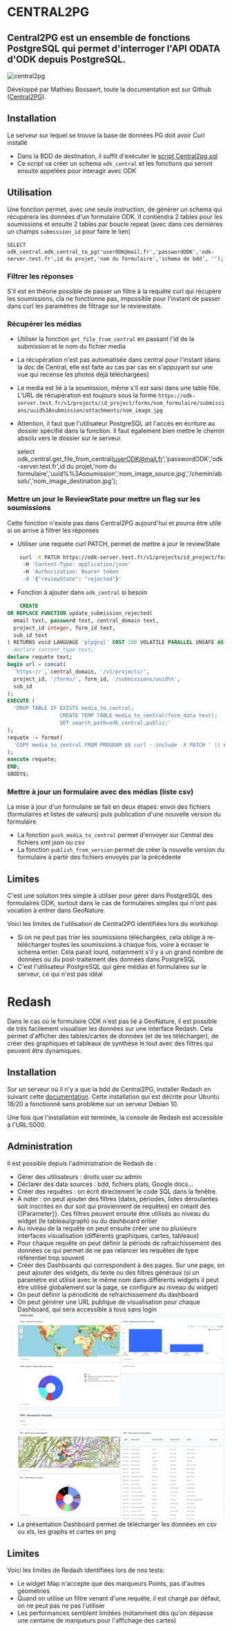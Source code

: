 # CENTRAL2PG

## Central2PG est un ensemble de fonctions PostgreSQL qui permet d'interroger l'API ODATA d'ODK depuis PostgreSQL.

![central2pg](https://user-images.githubusercontent.com/1642645/165459944-a8bfe56e-6cf3-410d-b337-70fe6d1e5ef3.png)

Développé par Mathieu Bossaert, toute la documentation est sur Github ([Central2PG](https://github.com/mathieubossaert/central2pg)).

## Installation

Le serveur sur lequel se trouve la base de données PG doit avoir Curl installé 

 - Dans la BDD de destination, il suffit d'exécuter le [script Central2pg.sql](https://github.com/mathieubossaert/central2pg/blob/master/central2pg.sql) 
 - Ce script va créer un schema `odk_central` et les fonctions qui seront ensuite appelées pour interagir avec ODK

## Utilisation

Une fonction permet, avec une seule instruction, de générer un schema qui récupérera les données d'un formulaire ODK. Il contiendra 2 tables pour les soumissions et ensuite 2 tables par boucle repeat (avec dans ces dernières un champs `submission_id` pour faire le lien)

    SELECT odk_central.odk_central_to_pg('userODK@mail.fr','passwordODK','odk-server.test.fr',id du projet,'nom du formulaire','schema de bdd',	'');

### Filtrer les réponses

S'il est en théorie possible de passer un filtre à la requête curl qui récupère les soumissions, cla ne fonctionne pas, impossible pour l'instant de passer dans curl les paramètres de filtrage sur le reviewstate.

### Récupérer les médias

 - Utiliser la fonction `get_file_from_central` en passant l'id de la submission et le nom du fichier media
 - La récupération n'est pas automatisée dans central pour l'instant (dans la doc de Central, elle est faite au cas par cas en s'appuyant sur une vue qui recense les photos déjà téléchargées)
 - Le media est lié à la soumission, même s'il est saisi dans une table fille. L'URL de récupération est toujours sous la forme `https://odk-server.test.fr/v1/projects/id_project/forms/nom_formulaire/submissions/uuid%3Asubmission/attachments/nom_image.jpg`
 - Attention, il faut que l'utilisateur PostgreSQL ait l'accès en écriture au dossier spécifié dans la fonction. Il faut également bien mettre le chemin absolu vers le dossier sur le serveur.
 

    select odk_central.get_file_from_central(userODK@mail.fr','passwordODK','odk-server.test.fr',id du projet,'nom du formulaire','uuid%%3Asoumission','nom_image_source.jpg','/chemin/absolu','nom_image_destination.jpg');

### Mettre un jour le ReviewState pour mettre un flag sur les soumissions

Cette fonction n'existe pas dans Central2PG aujourd'hui et pourra être utile si on arrive à filtrer les réponses

 - Utiliser une requete curl PATCH, permet de mettre à jour le reviewState
 
```sh
    curl -X PATCH https://odk-server.test.fr/v1/projects/id_project/forms/nom_formulaire/submissions/uuid%3Asoumission
     -H 'Content-Type: application/json'
     -H 'Authorization: Bearer token
     -d '{"reviewState": "rejected"}'
```
    

 - Fonction à ajouter dans `odk_central` si besoin

```sql
    CREATE 
OR REPLACE FUNCTION update_submission_rejected(
  email text, password text, central_domain text, 
  project_id integer, form_id text, 
  sub_id text
) RETURNS void LANGUAGE 'plpgsql' COST 100 VOLATILE PARALLEL UNSAFE AS $BODY$ declare url text;
--declare content_type text;
declare requete text;
begin url = concat(
  'https://', central_domain, '/v1/projects/', 
  project_id, '/forms/', form_id, '/submissions/uuid%%', 
  sub_id
);
EXECUTE (
  'DROP TABLE IF EXISTS media_to_central;
                 CREATE TEMP TABLE media_to_central(form_data text);
                 SET search_path=odk_central,public;'
);
requete := format(
  'COPY media_to_central FROM PROGRAM $$ curl --include -X PATCH ' || url || '  -H ''Content-Type: application/json'' -H ''Authorization: Bearer ' || odk_central.get_token_from_central(email, password, central_domain)|| ' ''  -d ''{"reviewState": "rejected"}'' $$; '
);
execute requete;
END;
$BODY$;
```

### Mettre à jour un formulaire avec des médias (liste csv)

La mise à jour d'un formulaire se fait en deux étapes: envoi des fichiers (formulaires et listes de valeurs) puis publication d'une nouvelle version du formulaire

 - La fonction `push_media_to_central` permet d'envoyer sur Central des fichiers xml json ou csv 
 - La fonction `publish_from_version` permet de créer la nouvelle version du formulaire à partir des fichiers envoyés par la précédente

## Limites

C'est une solution très simple à utiliser pour gérer dans PostgreSQL des formulaires ODK, surtout dans le cas de formulaires simples qui n'ont pas vocation à entrer dans GeoNature.

Voici les limites de l'utilisation  de Central2PG identifiées lors du workshop

 - Si on ne peut pas trier les soumissions téléchargées, cela oblige à re-télécharger toutes les soumissions à chaque fois, voire à écraser le schema entier. Cela parait lourd, notamment s'il y a un grand nombre de données ou du post-traitement des données dans PostgreSQL
 - C'est l'utilisateur PostgreSQL qui gère médias et formulaires sur le serveur, ce qui n'est pas idéal 

# Redash

Dans le cas où le formulaire ODK n'est pas lié à GeoNature, il est possible de très facilement visualiser les données sur une interface Redash. Cela permet d'afficher des tables/cartes de données (et de les télécharger), de créer des graphiques et tableaux de synthèse le tout avec des filtres qui peuvent être dynamiques.

## Installation

Sur un serveur où il n'y a que la bdd de Central2PG, installer Redash en suivant cette [documentation](https://gitlab.in2p3.fr/sist/tuto-instal-redash#fn1-3089). Cette installation qui est décrite pour Ubuntu 18/20 a fonctionné sans problème sur un serveur Debian 10.

Une fois que l'installation est terminée, la console de Redash est accessible à l'URL:5000.

## Administration

Il est possible depuis l'administration de Redash de :

 - Gérer des utilisateurs : droits user ou admin
 - Déclarer des data sources : bdd, fichiers plats, Google docs...
 - Créer des requêtes : on écrit directement le code SQL dans la fenêtre.
 - A noter : on peut ajouter des filtres (dates, périodes, listes déroulantes soit inscrites en dur soit qui proviennent de requêtes) en créant des {{Parameter}}. Ces filtres peuvent ensuite être utilisés au niveau du widget (le tableau/graph) ou du dashboard entier
 - Au niveau de la requête on peut ensuite créer une ou plusieurs interfaces visualisation (différents graphiques, cartes, tableaux)
 - Pour chaque requête on peut définir la période de rafraichissement des données ce qui permet de ne pas relancer les requêtes de type référentiel trop souvent
 - Créer des Dashboards qui correspondent à des pages. Sur une page, on peut ajouter des widgets, du texte ou des filtres généraux (si un paramètre est utilisé avec le même nom dans différents widgets il peut être utilisé globalement sur la page, se configure au niveau du widget)
 - On peut définir la périodicité de refraichissement du dashboard
 - On peut générer une URL publique de visualisation pour chaque Dashboard, qui sera accessible à tous sans login
        ![Exemple de visualisation des données STOM](img/exemple_visu_redash_stom.png)
        ![Exemple de visualisation des données Bouquetins marqués PNV](img/exemple_visu_redash_bouquetins.png)
 - La présentation Dashboard permet de télécharger les données en csv ou xls, les graphs et cartes en png

## Limites

Voici les limites de Redash identifiées lors de nos tests:

 -  Le widget Map n'accepte que des marqueurs Points, pas d'autres géométries
 - Quand on utilise un filtre venant d'une requête, il est chargé par défaut, on ne peut pas ne pas l'utiliser
 - Les performances semblent limitées (notamment dès qu'on dépasse une centaine de marqueurs pour l'affichage des cartes)
